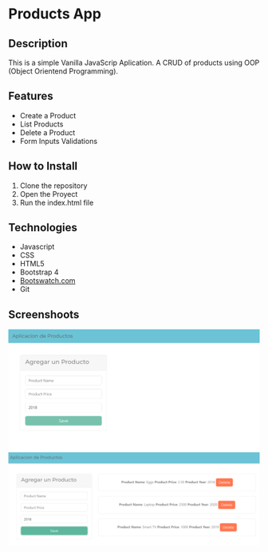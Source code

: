 # Products App

## Description

This is a simple Vanilla JavaScrip Aplication. A CRUD of products using OOP (Object Orientend Programming).

## Features

- Create a Product
- List Products
- Delete a Product
- Form Inputs Validations

## How to Install

1. Clone the repository
2. Open the Proyect
3. Run the index.html file

## Technologies

- Javascript
- CSS
- HTML5
- Bootstrap 4
- [Bootswatch.com](https://bootswatch.com)
- Git

## Screenshoots

![](docs/screenshoot-1.PNG)
![](docs/screenshoot-2.PNG)
